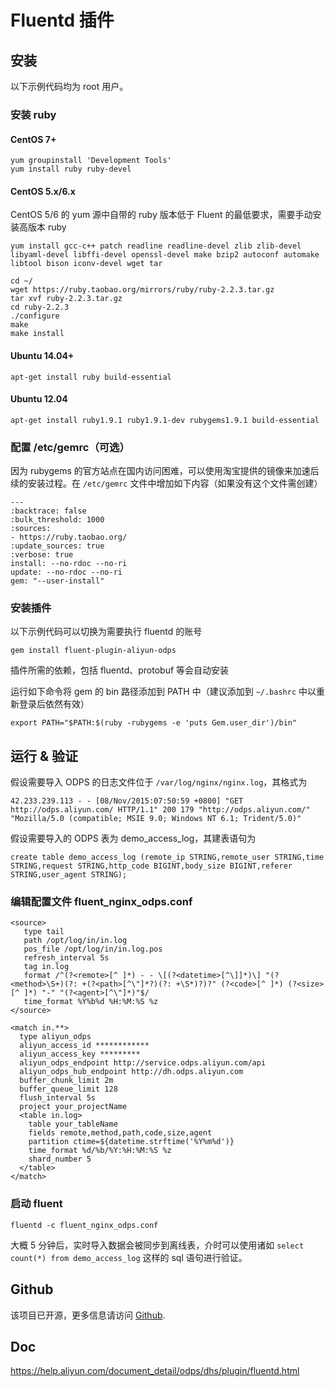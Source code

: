 # Fluentd 插件

## 安装

以下示例代码均为 root 用户。

### 安装 ruby

#### CentOS 7+

```
yum groupinstall 'Development Tools'
yum install ruby ruby-devel
```

#### CentOS 5.x/6.x

CentOS 5/6 的 yum 源中自带的 ruby 版本低于 Fluent 的最低要求，需要手动安装高版本 ruby

```
yum install gcc-c++ patch readline readline-devel zlib zlib-devel libyaml-devel libffi-devel openssl-devel make bzip2 autoconf automake libtool bison iconv-devel wget tar

cd ~/
wget https://ruby.taobao.org/mirrors/ruby/ruby-2.2.3.tar.gz
tar xvf ruby-2.2.3.tar.gz
cd ruby-2.2.3
./configure
make
make install
```

#### Ubuntu 14.04+

```
apt-get install ruby build-essential
```

#### Ubuntu 12.04

```
apt-get install ruby1.9.1 ruby1.9.1-dev rubygems1.9.1 build-essential
```

### 配置 /etc/gemrc（可选）

因为 rubygems 的官方站点在国内访问困难，可以使用淘宝提供的镜像来加速后续的安装过程。在 `/etc/gemrc` 文件中增加如下内容（如果没有这个文件需创建）

```
---
:backtrace: false
:bulk_threshold: 1000
:sources:
- https://ruby.taobao.org/
:update_sources: true
:verbose: true
install: --no-rdoc --no-ri
update: --no-rdoc --no-ri
gem: "--user-install"
```

### 安装插件

以下示例代码可以切换为需要执行 fluentd 的账号

```
gem install fluent-plugin-aliyun-odps
```

插件所需的依赖，包括 fluentd、protobuf 等会自动安装

运行如下命令将 gem 的 bin 路径添加到 PATH 中（建议添加到 `~/.bashrc` 中以重新登录后依然有效）

```
export PATH="$PATH:$(ruby -rubygems -e 'puts Gem.user_dir')/bin"
```

## 运行 & 验证

假设需要导入 ODPS 的日志文件位于 `/var/log/nginx/nginx.log`，其格式为

```
42.233.239.113 - - [08/Nov/2015:07:50:59 +0800] "GET http://odps.aliyun.com/ HTTP/1.1" 200 179 "http://odps.aliyun.com/" "Mozilla/5.0 (compatible; MSIE 9.0; Windows NT 6.1; Trident/5.0)"
```

假设需要导入的 ODPS 表为 demo_access_log，其建表语句为

```
create table demo_access_log (remote_ip STRING,remote_user STRING,time STRING,request STRING,http_code BIGINT,body_size BIGINT,referer STRING,user_agent STRING);
```

### 编辑配置文件 fluent_nginx_odps.conf

```
<source>
   type tail
   path /opt/log/in/in.log
   pos_file /opt/log/in/in.log.pos
   refresh_interval 5s
   tag in.log
   format /^(?<remote>[^ ]*) - - \[(?<datetime>[^\]]*)\] "(?<method>\S+)(?: +(?<path>[^\"]*?)(?: +\S*)?)?" (?<code>[^ ]*) (?<size>[^ ]*) "-" "(?<agent>[^\"]*)"$/
   time_format %Y%b%d %H:%M:%S %z
</source>

<match in.**>
  type aliyun_odps
  aliyun_access_id ************
  aliyun_access_key *********
  aliyun_odps_endpoint http://service.odps.aliyun.com/api
  aliyun_odps_hub_endpoint http://dh.odps.aliyun.com
  buffer_chunk_limit 2m
  buffer_queue_limit 128
  flush_interval 5s
  project your_projectName
  <table in.log>
    table your_tableName
    fields remote,method,path,code,size,agent
    partition ctime=${datetime.strftime('%Y%m%d')}
    time_format %d/%b/%Y:%H:%M:%S %z
    shard_number 5
  </table>
</match>
```

### 启动 fluent

```
fluentd -c fluent_nginx_odps.conf
```

大概 5 分钟后，实时导入数据会被同步到离线表，介时可以使用诸如 `select count(*) from demo_access_log` 这样的 sql 语句进行验证。

## Github

该项目已开源，更多信息请访问 [Github](https://github.com/aliyun/aliyun-odps-fluentd-plugin).

## Doc

https://help.aliyun.com/document_detail/odps/dhs/plugin/fluentd.html